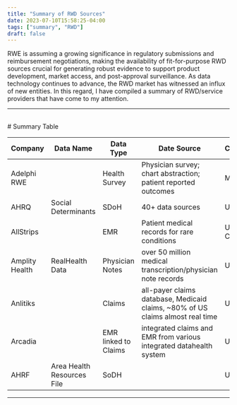 ```yaml
---
title: "Summary of RWD Sources"
date: 2023-07-10T15:58:25-04:00
tags: ["summary", "RWD"]
draft: false
---
```



RWE is assuming a growing significance in regulatory submissions and reimbursement negotiations, making the availability of fit-for-purpose RWD sources crucial for generating robust evidence to support product development, market access, and post-approval surveillance. As data technology continues to advance, the RWD market has witnessed an influx of new entities. In this regard, I have compiled a summary of RWD/service providers that have come to my attention.

---
</br>
# Summary Table

| Company | Data Name | Data Type | Date Source | Country | Therapeutic Area | Race/Ethnicity | Death | Lab | NPI | 
| -----   | ----      | -----     | ---         | ----    | -----            | ----           | ---   | --- | --- | 
| Adelphi RWE |       | Health Survey | Physician survey; chart abstraction; patient reported outcomes | Multi | Disease specific | Yes |  |  |  |
| AHRQ | Social Determinants | SDoH |40+ data sources | US | | Yes | | | |
| AllStrips | | EMR | Patient medical records for rare conditions | US, Canada | Rare | Yes | Yes | | |
| Amplity Health | RealHealth Data | Physician Notes | over 50 million medical transcription/physician note records | US | | Yes | Yes | | Yes |
| Anlitiks | | Claims | all-payer claims database, Medicaid claims, ~80% of US claims almost real time | US | | | | | Yes |
| Arcadia | | EMR linked to Claims | integrated claims and EMR from various integrated datahealth system | US | | Yes | Yes | Yes | |
| AHRF | Area Health Resources File | SoDH | | US | | Yes | | |


---
